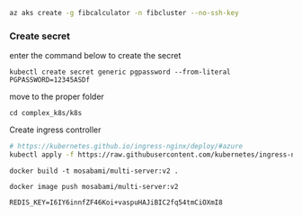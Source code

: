 ``` bash
az aks create -g fibcalculator -n fibcluster --no-ssh-key
```

### Create secret

enter the command below to create the secret

```
kubectl create secret generic pgpassword --from-literal PGPASSWORD=12345ASDf
```

move to the proper folder

```
cd complex_k8s/k8s
```

Create ingress controller

```bash
# https://kubernetes.github.io/ingress-nginx/deploy/#azure
kubectl apply -f https://raw.githubusercontent.com/kubernetes/ingress-nginx/controller-v1.0.3/deploy/static/provider/cloud/deploy.yaml
```

```
docker build -t mosabami/multi-server:v2 .
```

```
docker image push mosabami/multi-server:v2
```

```
REDIS_KEY=I6IY6innfZF46Koi+vaspuHAJiBIC2fq54tmCiOXmI8
```

